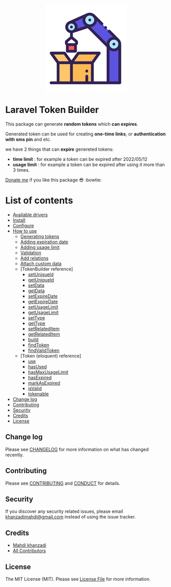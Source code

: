 <p align="center"><img src="resources/images/laravel-token-builder-package.png?raw=true"></p>




# Laravel Token Builder




This package can generate **random tokens** which **can expires**.

Generated token can be used for creating **one-time links**,
or **authentication with sms pin** and etc.

we have 2 things that can **expire** genereted tokens:

- **time limit** : for example a token can be expired after 2022/05/12
- **usage limit** : for example a token can be expired after using it more than 3 times.

[Donate me](https://yekpay.me/mahdikhanzadi) if you like this package :sunglasses: :bowtie:

# List of contents

- [Available drivers](#list-of-available-drivers)
- [Install](#install)
- [Configure](#configure)
- [How to use](#how-to-use)
  - [Generating tokens](#generating-tokens)
  - [Adding expiration date](#adding-expiration-date)
  - [Adding usage limit](#adding-usage-limit)
  - [Validation](#validation)
  - [Add relations](#useful-methods)
  - [Attach custom data](#useful-methods)
  - [TokenBuilder reference]
  	- [setUniqueId](#setUniqueId)
  	- [getUniqueId](#getUniqueId)
  	- [setData](#setData)
  	- [getData](#getData)
  	- [setExpireDate](#setExpireDate)
  	- [getExpireDate](#getExpireDate)
  	- [setUsageLimit](#setUsageLimit)
  	- [getUsageLimit](#getUsageLimit)
  	- [setType](#setType)
  	- [getType](#getType)
  	- [setRelatedItem](#setRelatedItem)
  	- [getRelatedItem](#getRelatedItem)
  	- [build](#build)
  	- [findToken](#findToken)
  	- [findValidToken](#findValidToken)
  - [Token (eloquent) reference]
  	- [use](#use)
  	- [hasUsed](#hasUsed)
  	- [hasMaxUsageLimit](#hasMaxUsageLimit)
  	- [hasExpired](#hasExpired)
  	- [markAsExpired](#markAsExpired)
  	- [isValid](#isValid)
  	- [tokenable](#tokenable)
- [Change log](#change-log)
- [Contributing](#contributing)
- [Security](#security)
- [Credits](#credits)
- [License](#license)


## Change log

Please see [CHANGELOG](CHANGELOG.md) for more information on what has changed recently.

## Contributing

Please see [CONTRIBUTING](CONTRIBUTING.md) and [CONDUCT](CONDUCT.md) for details.

## Security

If you discover any security related issues, please email khanzadimahdi@gmail.com instead of using the issue tracker.

## Credits

- [Mahdi khanzadi][link-author]
- [All Contributors][link-contributors]

## License

The MIT License (MIT). Please see [License File](LICENSE.md) for more information.



[link-author]: https://github.com/khanzadimahdi
[link-contributors]: ../../contributors